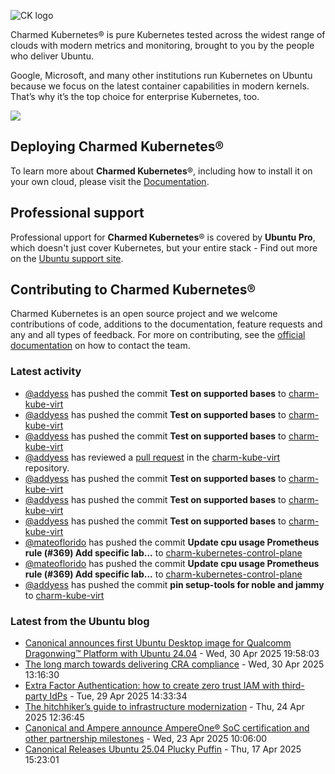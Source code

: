 ![CK logo](https://assets.ubuntu.com/v1/451d4cf4-Charmed+Kubernetes_RGB_onWhite_2022.svg)

Charmed Kubernetes® is pure Kubernetes tested across the widest range of clouds with modern metrics and monitoring, brought to you by the people who deliver Ubuntu.

Google, Microsoft, and many other institutions run Kubernetes on Ubuntu because we focus on the latest container capabilities in modern kernels. That’s why it’s the top choice for enterprise Kubernetes, too.

![](https://assets.ubuntu.com/v1/843c77b6-juju-at-a-glace.svg)

## Deploying Charmed Kubernetes®

To learn more about **Charmed Kubernetes**®, including how to install it on your own cloud, please visit the [Documentation][docs].

## Professional support

Professional upport for **Charmed Kubernetes**® is covered by **Ubuntu Pro**, which doesn't just cover Kubernetes, but your entire stack - Find out more on the [Ubuntu support site](https://ubuntu.com/support).

## Contributing to Charmed Kubernetes®

Charmed Kubernetes is an open source project and we welcome contributions of code, additions to the documentation, feature requests and any and all types of feedback. For more on contributing, see the [official documentation][get-in-touch] on how to contact the team.

<!-- LINKS -->
[docs]: https://ubuntu.com/kubernetes/docs
[get-in-touch]: https://ubuntu.com/kubernetes/docs/get-in-touch

### Latest activity

<!-- activity starts -->
 - [@addyess](https://github.com/addyess) has pushed the commit **Test on supported bases** to [charm-kube-virt](https://github.com/charmed-kubernetes/charm-kube-virt)
 - [@addyess](https://github.com/addyess) has pushed the commit **Test on supported bases** to [charm-kube-virt](https://github.com/charmed-kubernetes/charm-kube-virt)
 - [@addyess](https://github.com/addyess) has pushed the commit **Test on supported bases** to [charm-kube-virt](https://github.com/charmed-kubernetes/charm-kube-virt)
 - [@addyess](https://github.com/addyess) has reviewed a [pull request](https://github.com/charmed-kubernetes/charm-kube-virt/pull/15) in the [charm-kube-virt](https://github.com/charmed-kubernetes/charm-kube-virt) repository.
 - [@addyess](https://github.com/addyess) has pushed the commit **Test on supported bases** to [charm-kube-virt](https://github.com/charmed-kubernetes/charm-kube-virt)
 - [@addyess](https://github.com/addyess) has pushed the commit **Test on supported bases** to [charm-kube-virt](https://github.com/charmed-kubernetes/charm-kube-virt)
 - [@addyess](https://github.com/addyess) has pushed the commit **Test on supported bases** to [charm-kube-virt](https://github.com/charmed-kubernetes/charm-kube-virt)
 - [@mateoflorido](https://github.com/mateoflorido) has pushed the commit **Update cpu usage Prometheus rule (#369)  Add specific lab...** to [charm-kubernetes-control-plane](https://github.com/charmed-kubernetes/charm-kubernetes-control-plane)
 - [@mateoflorido](https://github.com/mateoflorido) has pushed the commit **Update cpu usage Prometheus rule (#369)  Add specific lab...** to [charm-kubernetes-control-plane](https://github.com/charmed-kubernetes/charm-kubernetes-control-plane)
 - [@addyess](https://github.com/addyess) has pushed the commit **pin setup-tools for noble and jammy** to [charm-kube-virt](https://github.com/charmed-kubernetes/charm-kube-virt)
<!-- activity ends -->

<!-- roadmap starts -->

<!-- roadmap ends -->

### Latest from the Ubuntu blog

<!-- blog starts -->
* [Canonical announces first Ubuntu Desktop image for Qualcomm Dragonwing™ Platform with Ubuntu 24.04](https://ubuntu.com//blog/canonical-announces-first-ubuntu-desktop-image-for-qualcomm-dragonwing-platform-with-ubuntu-24-04) - Wed, 30 Apr 2025 19:58:03 
* [The long march towards delivering CRA compliance](https://ubuntu.com//blog/march-events-cyber-resilience-act-compliance) - Wed, 30 Apr 2025 13:16:30 
* [Extra Factor Authentication: how to create zero trust IAM with third-party IdPs](https://ubuntu.com//blog/how-to-implement-zero-trust-into-third-party-idps) - Tue, 29 Apr 2025 14:33:34 
* [The hitchhiker’s guide to infrastructure modernization](https://ubuntu.com//blog/hitchhikers-guide-to-infrastructure-modernization) - Thu, 24 Apr 2025 12:36:45 
* [Canonical and Ampere announce AmpereOne® SoC certification and other partnership milestones](https://ubuntu.com//blog/canonical-and-ampere-announce-ampereone-soc-certification-and-other-partnership-milestones) - Wed, 23 Apr 2025 10:06:00 
* [Canonical Releases Ubuntu 25.04 Plucky Puffin](https://ubuntu.com//blog/canonical-releases-ubuntu-25-04-plucky-puffin) - Thu, 17 Apr 2025 15:23:01 
<!-- blog ends -->

